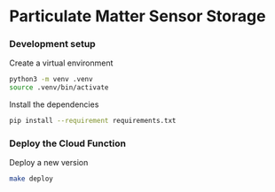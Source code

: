 # Particulate Matter Sensor Storage

### Development setup

Create a virtual environment
```sh
python3 -m venv .venv
source .venv/bin/activate
```

Install the dependencies
```sh
pip install --requirement requirements.txt
```

### Deploy the Cloud Function

Deploy a new version
```sh
make deploy
```
